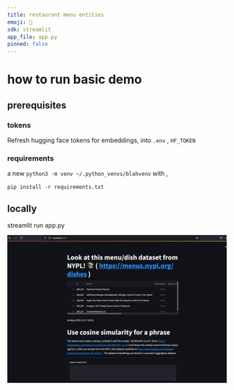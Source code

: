 ```yaml
---
title: restaurant menu entities
emoji: 🙂
sdk: streamlit
app_file: app.py
pinned: false
---
```




# how to run basic demo 
## prerequisites 
### tokens 
Refresh hugging face tokens for embeddings, into `.env` , `HF_TOKEN`
### requirements 
a new `python3 -m venv ~/.python_venvs/blahvenv` with , 
```
pip install -r requirements.txt
```
## locally 
streamlit run app.py

![](assets/Screenshot2024-07-14-14.40.06.png)
